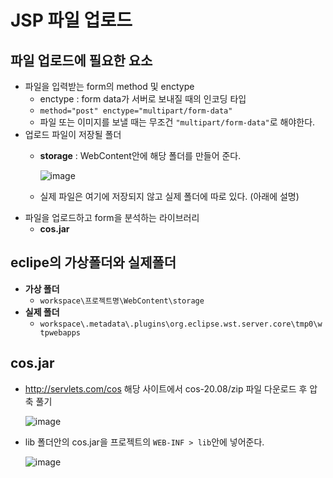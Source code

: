 # JSP 파일 업로드
## 파일 업로드에 필요한 요소
* 파일을 입력받는 form의 method 및 enctype
  - enctype : form data가 서버로 보내질 때의 인코딩 타입
  - `method="post" enctype="multipart/form-data"`
  - 파일 또는 이미지를 보낼 때는 무조건 `"multipart/form-data"`로 해야한다.
* 업로드 파일이 저장될 폴더
  - **storage** : WebContent안에 해당 폴더를 만들어 준다.  
  
    ![image](https://user-images.githubusercontent.com/79209568/116683455-99a37580-a9ea-11eb-84e0-1914499b367f.png)
  - 실제 파일은 여기에 저장되지 않고 실제 폴더에 따로 있다. (아래에 설명)
* 파일을 업로드하고 form을 분석하는 라이브러리
  - **cos.jar**

## eclipe의 가상폴더와 실제폴더
* **가상 폴더**
  * `workspace\프로젝트명\WebContent\storage`
* **실제 폴더**
  * `workspace\.metadata\.plugins\org.eclipse.wst.server.core\tmp0\wtpwebapps`
  
## cos.jar
* http://servlets.com/cos 해당 사이트에서 cos-20.08/zip 파일 다운로드 후 압축 풀기  
  
  ![image](https://user-images.githubusercontent.com/79209568/116684927-8d201c80-a9ec-11eb-8b4b-7ea5cab0cfd7.png)
* lib 폴더안의 cos.jar을 프로젝트의 `WEB-INF > lib`안에 넣어준다.  
  
  ![image](https://user-images.githubusercontent.com/79209568/116684967-9ad5a200-a9ec-11eb-9213-e1a3ab406d37.png)


